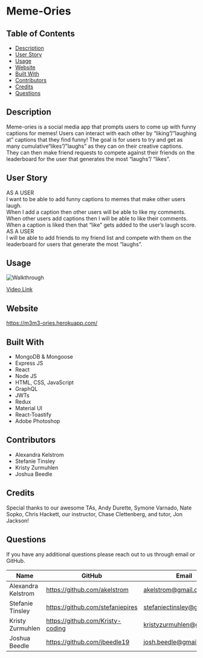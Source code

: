# Meme-Ories
## Table of Contents
* [Description](#description)
* [User Story](#user-story)
* [Usage](#usage)
* [Website](#website)
* [Built With](#built-with)
* [Contributors](#contributors)
* [Credits](#credits)
* [Questions](#questions)
## Description
Meme-ories is a social media app that prompts users to come up with funny captions for memes! Users can interact with each other by “liking”/”laughing at” captions that they find funny! The goal is for users to try and get as many cumulative“likes”/”laughs” as they can on their creative captions. They can then make friend requests to compete against their friends on the leaderboard for the user that generates the most “laughs”/ “likes”.
## User Story
AS A USER </br>
I want to be able to add funny captions to memes that make other users laugh. </br>
When I add a caption then other users will be able to like my comments. </br>
When other users add captions then I will be able to like their comments. </br>
When a caption is liked then that “like” gets added to the user’s laugh score. </br>
AS A USER </br>
I will be able to add friends to my friend list and compete with them on the leaderboard for users that generate the most “laughs”.
## Usage
![Walkthrough](placeholder.gif)

[Video Link](placeholder-vid-link)
## Website
https://m3m3-ories.herokuapp.com/
## Built With
* MongoDB & Mongoose
* Express JS
* React
* Node JS
* HTML, CSS, JavaScript
* GraphQL
* JWTs
* Redux
* Material UI
* React-Toastify
* Adobe Photoshop
## Contributors
* Alexandra Kelstrom
* Stefanie Tinsley
* Kristy Zurmuhlen
* Joshua Beedle
## Credits
Special thanks to our awesome TAs, Andy Durette, Symone Varnado, Nate Sopko, Chris Hackett, our instructor, Chase Clettenberg, and tutor, Jon Jackson!
## Questions
If you have any additional questions please reach out to us through email or GitHub.

Name | GitHub | Email
---- | ------ | -----
Alexandra Kelstrom | https://github.com/akelstrom | akelstrom@gmail.com
Stefanie Tinsley |https://github.com/stefaniepires | stefaniectinsley@gmail.com
Kristy Zurmuhlen |https://github.com/Kristy-coding| kristyzurmuhlen@gmail.com
Joshua Beedle |https://github.com/jbeedle19 | josh.beedle@gmail.com